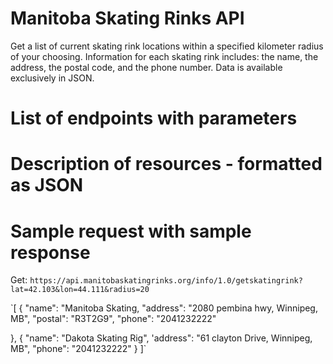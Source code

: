 # Manitoba Skating Rinks API

Get a list of current skating rink locations within a specified kilometer radius of your choosing. Information for each skating rink includes: the name, the address, the postal code, and the phone number. Data is available exclusively in JSON.

# List of endpoints with parameters

# Description of resources - formatted as JSON

# Sample request with sample response

Get: `https://api.manitobaskatingrinks.org/info/1.0/getskatingrink?lat=42.103&lon=44.111&radius=20`

`[
{
   "name": "Manitoba Skating,
   "address": "2080 pembina hwy, Winnipeg, MB",
   "postal": "R3T2G9",
   "phone": "2041232222"

},
{
   "name": "Dakota Skating Rig",
   'address": "61 clayton Drive, Winnipeg, MB",
   "phone": "2041232222"
}
]`

